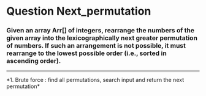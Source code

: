 # Question Next_permutation

### Given an array Arr[] of integers, rearrange the numbers of the given array into the lexicographically next greater permutation of numbers. If such an arrangement is not possible, it must rearrange to the lowest possible order (i.e., sorted in ascending order).

<hr>
*1. Brute force : find all permutations, search input and return the next permutation*
